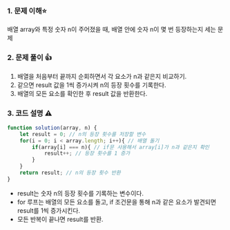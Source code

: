 ### 1. 문제 이해⭐
배열 array와 특정 숫자 n이 주어졌을 때, 배열 안에 숫자 n이 몇 번 등장하는지 세는 문제
### 2. 문제 풀이 👍
1. 배열을 처음부터 끝까지 순회하면서 각 요소가 n과 같은지 비교하기.
2. 같으면 result 값을 1씩 증가시켜 n의 등장 횟수를 기록한다.
3. 배열의 모든 요소를 확인한 후 result 값을 반환한다.

### 3. 코드 설명 ⚠️
```javascript
function solution(array, n) {
    let result = 0; // n의 등장 횟수를 저장할 변수
    for(i = 0; i < array.length; i++){ // 배열 돌기
        if(array[i] === n){ // if문 사용해서 array[i]가 n과 같은지 확인
            result++; // 등장 횟수를 1 증가
        }
    }
    return result; // n의 등장 횟수 반환
}
```
+ result는 숫자 n의 등장 횟수를 기록하는 변수이다.
+ for 루프는 배열의 모든 요소를 돌고, if 조건문을 통해 n과 같은 요소가 발견되면 result를 1씩 증가시킨다.
+ 모든 반복이 끝나면 result를 반환.
